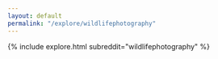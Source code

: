 ```yaml
---
layout: default
permalink: "/explore/wildlifephotography"
---
```


{% include explore.html subreddit="wildlifephotography" %}
